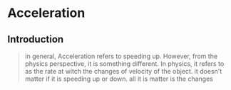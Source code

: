 # Acceleration

## Introduction

> in general, Acceleration refers to speeding up. However, from the physics perspective, it is something different. In physics, it refers to as the rate at witch the changes of velocity of the object. it doesn't matter if it is speeding up or down. all it is matter is the changes